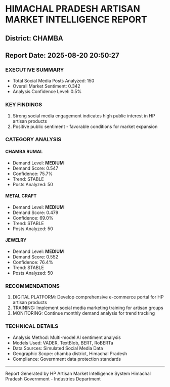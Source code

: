# HIMACHAL PRADESH ARTISAN MARKET INTELLIGENCE REPORT
## District: CHAMBA
## Report Date: 2025-08-20 20:50:27

### EXECUTIVE SUMMARY
- Total Social Media Posts Analyzed: 150
- Overall Market Sentiment: 0.342
- Analysis Confidence Level: 0.5%

### KEY FINDINGS
1. Strong social media engagement indicates high public interest in HP artisan products
2. Positive public sentiment - favorable conditions for market expansion

### CATEGORY ANALYSIS

#### CHAMBA RUMAL
- Demand Level: **MEDIUM**
- Demand Score: 0.547
- Confidence: 75.7%
- Trend: STABLE
- Posts Analyzed: 50

#### METAL CRAFT
- Demand Level: **MEDIUM**
- Demand Score: 0.479
- Confidence: 69.0%
- Trend: STABLE
- Posts Analyzed: 50

#### JEWELRY
- Demand Level: **MEDIUM**
- Demand Score: 0.552
- Confidence: 76.4%
- Trend: STABLE
- Posts Analyzed: 50

### RECOMMENDATIONS
1. DIGITAL PLATFORM: Develop comprehensive e-commerce portal for HP artisan products
2. TRAINING: Implement social media marketing training for artisan groups
3. MONITORING: Continue monthly demand analysis for trend tracking

### TECHNICAL DETAILS
- Analysis Method: Multi-model AI sentiment analysis
- Models Used: VADER, TextBlob, BERT, RoBERTa
- Data Sources: Simulated Social Media Data
- Geographic Scope: chamba district, Himachal Pradesh
- Compliance: Government data protection standards

---
Report Generated by HP Artisan Market Intelligence System
Himachal Pradesh Government - Industries Department
